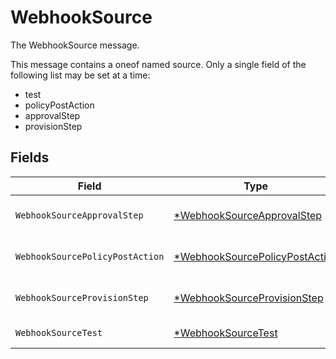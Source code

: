 # WebhookSource

The WebhookSource message.

This message contains a oneof named source. Only a single field of the following list may be set at a time:
  - test
  - policyPostAction
  - approvalStep
  - provisionStep



## Fields

| Field                                                                                  | Type                                                                                   | Required                                                                               | Description                                                                            |
| -------------------------------------------------------------------------------------- | -------------------------------------------------------------------------------------- | -------------------------------------------------------------------------------------- | -------------------------------------------------------------------------------------- |
| `WebhookSourceApprovalStep`                                                            | [*WebhookSourceApprovalStep](../../models/shared/webhooksourceapprovalstep.md)         | :heavy_minus_sign:                                                                     | The WebhookSourceApprovalStep message.                                                 |
| `WebhookSourcePolicyPostAction`                                                        | [*WebhookSourcePolicyPostAction](../../models/shared/webhooksourcepolicypostaction.md) | :heavy_minus_sign:                                                                     | The WebhookSourcePolicyPostAction message.                                             |
| `WebhookSourceProvisionStep`                                                           | [*WebhookSourceProvisionStep](../../models/shared/webhooksourceprovisionstep.md)       | :heavy_minus_sign:                                                                     | The WebhookSourceProvisionStep message.                                                |
| `WebhookSourceTest`                                                                    | [*WebhookSourceTest](../../models/shared/webhooksourcetest.md)                         | :heavy_minus_sign:                                                                     | The WebhookSourceTest message.                                                         |